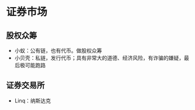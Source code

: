 证券市场
===

## 股权众筹
* 小蚁：公有链，也有代币。做股权众筹
* 小贝壳：私链，发行代币；具有非常大的道德、经济风险，有诈骗的嫌疑，最后极可能跑路

## 证券交易所
* Linq：纳斯达克
